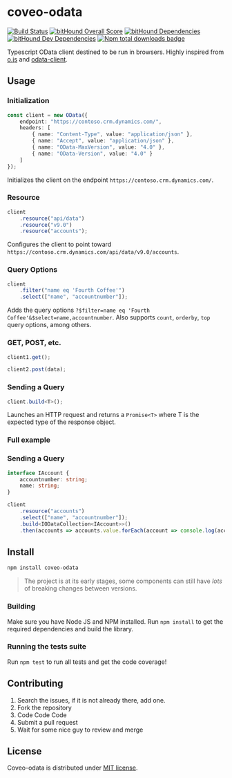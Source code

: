 # coveo-odata

[![Build Status](https://travis-ci.org/coveo/odataclient.svg?branch=master)](https://travis-ci.org/coveo/odataclient)
[![bitHound Overall Score](https://www.bithound.io/github/coveo/odataclient/badges/score.svg)](https://www.bithound.io/github/coveo/odataclient)
[![bitHound Dependencies](https://www.bithound.io/github/coveo/odataclient/badges/dependencies.svg)](https://www.bithound.io/github/coveo/odataclient/master/dependencies/npm)
[![bitHound Dev Dependencies](https://www.bithound.io/github/coveo/odataclient/badges/devDependencies.svg)](https://www.bithound.io/github/coveo/odataclient/master/dependencies/npm)
[![Npm total downloads badge](https://img.shields.io/npm/dt/odataclient.svg)](https://www.npmjs.com/package/odataclient)

Typescript OData client destined to be run in browsers. Highly inspired from [o.js](https://github.com/janhommes/o.js) and [odata-client](https://github.com/kanthoney/odata-client).

## Usage

### Initialization

```typescript
const client = new OData({
    endpoint: "https://contoso.crm.dynamics.com/",
    headers: [
        { name: "Content-Type", value: "application/json" },
        { name: "Accept", value: "application/json" },
        { name: "OData-MaxVersion", value: "4.0" },
        { name: "OData-Version", value: "4.0" }
    ]
});
```

Initializes the client on the endpoint `https://contoso.crm.dynamics.com/`.

### Resource

```typescript
client
    .resource("api/data")
    .resource("v9.0")
    .resource("accounts");
```

Configures the client to point toward `https://contoso.crm.dynamics.com/api/data/v9.0/accounts`.

### Query Options
```typescript
client
    .filter("name eq 'Fourth Coffee'")
    .select(["name", "accountnumber"]);
```

Adds the query options `?$filter=name eq 'Fourth Coffee'&$select=name,accountnumber`. Also supports `count`, `orderby`, `top` query options, among others. 

### GET, POST, etc.
```typescript
client1.get();

client2.post(data);
```

### Sending a Query
```typescript
client.build<T>();
```

Launches an HTTP request and returns a `Promise<T>` where T is the expected type of the response object.

### Full example

### Sending a Query
```typescript
interface IAccount {
    accountnumber: string;
    name: string;
}

client
    .resource("accounts")
    .select(["name", "accountnumber"]);
    .build<IODataCollection<IAccount>>()
    .then(accounts => accounts.value.forEach(account => console.log(account.name)));
```

## Install
```sh
npm install coveo-odata
```
> The project is at its early stages, some components can still have _lots_ of breaking changes between versions.

### Building
Make sure you have Node JS and NPM installed.
Run `npm install` to get the required dependencies and build the library.

### Running the tests suite
Run `npm test` to run all tests and get the code coverage!

## Contributing
1. Search the issues, if it is not already there, add one.
2. Fork the repository
3. Code Code Code
4. Submit a pull request
5. Wait for some nice guy to review and merge

## License
Coveo-odata is distributed under [MIT license](LICENSE).